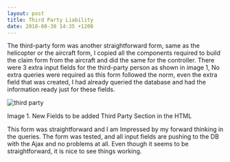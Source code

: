 ```yaml
---
layout: post
title: Third Party Liability
date: 2018-08-30 14:35 +1200
---
```


The third-party form was another straightforward form, same as the helicopter or the aircraft form, I copied all the components required to build the claim form from the aircraft and did the same for the controller. There were 3 extra input fields for the third-party person as shown in image 1, No extra queries were required as this form followed the norm, even the extra field that was created, I had already queried the database and had the information ready just for these fields.

<img src="{{ 'assets/images/Project2/company.JPG' | relative_url }}" alt="third party" />

Image 1. New Fields to be added Third Party Section in the HTML

This form was straightforward and I am Impressed by my forward thinking in the queries. The form was tested, and all input fields are pushing to the DB with the Ajax and no problems at all. Even though it seems to be straightforward, it is nice to see things working.
